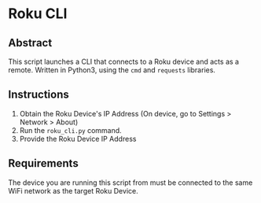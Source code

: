 
# Roku CLI

## Abstract

This script launches a CLI that connects to a Roku device and acts as a remote. Written in Python3, using the `cmd` and `requests` libraries.

## Instructions

1. Obtain the Roku Device's IP Address (On device, go to Settings > Network > About)
2. Run the `roku_cli.py` command.
3. Provide the Roku Device IP Address

## Requirements

The device you are running this script from must be connected to the same WiFi network as the target Roku Device.